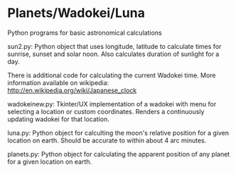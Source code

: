 # Planets/Wadokei/Luna
Python programs for basic astronomical calculations

sun2.py:
Python object that uses longitude, latitude to calculate times for sunrise, sunset and solar noon. Also calculates duration of sunlight for a day.

There is additional code for calculating the current Wadokei time.
More information available on wikipedia:
http://en.wikipedia.org/wiki/Japanese_clock

wadokeinew.py:
Tkinter/UX implementation of a wadokei with menu for selecting a location or custom coordinates. Renders a continuously updating wadokei for that location.

luna.py:
Python object for calculting the moon's relative position for a given location on earth. Should be accurate to within about 4 arc minutes.

planets.py:
Python object for calculating the apparent position of any planet for a given location on earth.
